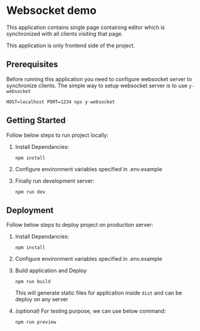 # Websocket demo

This application contains single page containing editor which is synchronized with all clients visiting that page.

This application is only frontend side of the project.

## Prerequisites

Before running this application you need to configure websocket server to synchronize clients. The simple way to setup websocket server is to use `y-websocket`

```
HOST=localhost PORT=1234 npx y-websocket
```

## Getting Started

Follow below steps to run project locally:

1. Install Dependancies:
    ```
    npm install
    ```

2. Configure environment variables specified in .env.example

3. Finally run development server:
    ```
    npm run dev
    ```

## Deployment

Follow below steps to deploy project on production server:

1. Install Dependancies:
    ```
    npm install
    ```

2. Configure environment variables specified in .env.example

3. Build application and Deploy
    ```
    npm run build
    ```
    This will generate static files for application inside `dist` and can be deploy on any server
4. _*(optional)*_ For testing purpose, we can use below command:
    ```
    npm run preview
    ```

